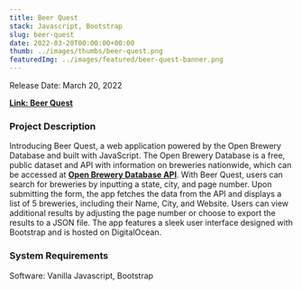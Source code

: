 ```yaml
---
title: Beer Quest
stack: Javascript, Bootstrap
slug: beer-quest
date: 2022-03-20T00:00:00+00:00
thumb: ../images/thumbs/beer-quest.png
featuredImg: ../images/featured/beer-quest-banner.png
---
```


Release Date: March 20, 2022

[**Link: Beer Quest**](https://jellyfish-app-5izw4.ondigitalocean.app)

### Project Description

Introducing Beer Quest, a web application powered by the Open Brewery Database and built with JavaScript. The Open Brewery Database is a free, public dataset and API with information on breweries nationwide, which can be accessed at [**Open Brewery Database API**](https://www.openbrewerydb.org/). With Beer Quest, users can search for breweries by inputting a state, city, and page number. Upon submitting the form, the app fetches the data from the API and displays a list of 5 breweries, including their Name, City, and Website. Users can view additional results by adjusting the page number or choose to export the results to a JSON file. The app features a sleek user interface designed with Bootstrap and is hosted on DigitalOcean.

### System Requirements

Software: Vanilla Javascript, Bootstrap
